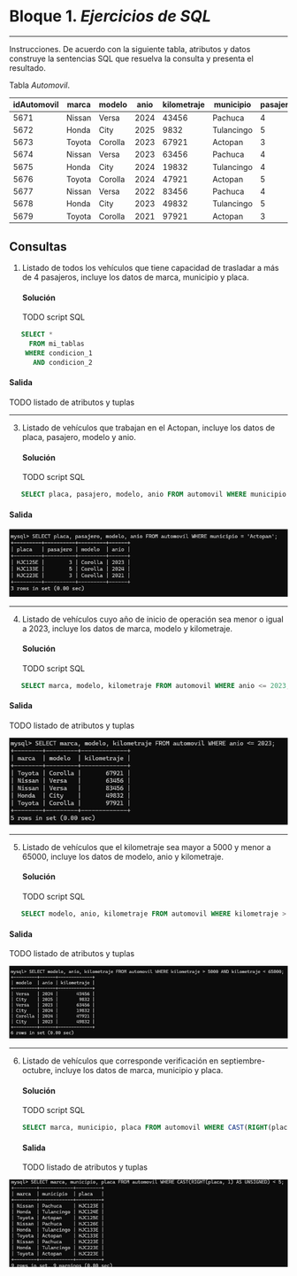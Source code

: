 # Bloque 1. *Ejercicios de SQL*
_______________________________

Instrucciones. De acuerdo con la siguiente tabla, atributos y datos construye la sentencias SQL que resuelva la consulta y presenta el resultado.

Tabla *Automovil*.

| idAutomovil | marca | modelo | anio | kilometraje | municipio | pasajero | placa |
| --------- | --------- | --------- | --------- | --------- | --------- | --------- | --------- |
| 5671 | Nissan | Versa | 2024 | 43456 | Pachuca | 4 | HJC123E |
| 5672 | Honda| City | 2025 | 9832 | Tulancingo | 5 | HJC124E |
| 5673 | Toyota | Corolla | 2023 | 67921 | Actopan| 3 | HJC125E |
| 5674 | Nissan | Versa | 2023 | 63456 | Pachuca | 4 | HJC126E |
| 5675 | Honda| City | 2024 | 19832 | Tulancingo | 4 | HJC133E |
| 5676 | Toyota | Corolla | 2024 | 47921 | Actopan| 5 | HJC133E |
| 5677 | Nissan | Versa | 2022 | 83456 | Pachuca | 4 | HJC223E |
| 5678 | Honda| City | 2023 | 49832 | Tulancingo | 5 | HJC223E |
| 5679 | Toyota | Corolla | 2021 | 97921 | Actopan| 3 | HJC223E |

Consultas
---------------
1. Listado de todos los vehículos que tiene capacidad de trasladar a más de 4 pasajeros, incluye los datos de marca, municipio y placa.
   #### Solución
   TODO script SQL
```sql
   SELECT *
     FROM mi_tablas
    WHERE condicion_1
      AND condicion_2
```
   #### Salida
   TODO listado de atributos y tuplas
   
---------------
   
3. Listado de vehículos que trabajan en el Actopan, incluye los datos de placa, pasajero, modelo y anio.
   #### Solución
   TODO script SQL
```sql
   SELECT placa, pasajero, modelo, anio FROM automovil WHERE municipio = 'Actopan';
```
   #### Salida
![image alt](https://github.com/Jennsalome/Base-de-Datos-distribuidas/blob/66ac280c84608eab4e3f2f370c4ed510c862c65a/imagenesSQLejercicios/sql2.png)

---------------
4. Listado de vehículos cuyo año de inicio de operación sea menor o igual a 2023, incluye los datos de marca, modelo y kilometraje.
   #### Solución
   TODO script SQL
   
```sql
   SELECT marca, modelo, kilometraje FROM automovil WHERE anio <= 2023;
```
   #### Salida
   TODO listado de atributos y tuplas
   
  ![image alt](https://github.com/Jennsalome/Base-de-Datos-distribuidas/blob/66ac280c84608eab4e3f2f370c4ed510c862c65a/imagenesSQLejercicios/sql3.png)

---------------
5. Listado de vehículos que el kilometraje sea mayor a 5000 y menor a 65000, incluye los datos de modelo, anio y kilometraje.
   #### Solución
   TODO script SQL
```sql
   SELECT modelo, anio, kilometraje FROM automovil WHERE kilometraje > 5000 AND kilometraje < 65000;
```
   #### Salida
   TODO listado de atributos y tuplas

 ![image alt](https://github.com/Jennsalome/Base-de-Datos-distribuidas/blob/66ac280c84608eab4e3f2f370c4ed510c862c65a/imagenesSQLejercicios/sql4.png)

---------------
6. Listado de vehículos que corresponde verificación en septiembre-octubre, incluye los datos de marca, municipio y placa.
   #### Solución
   TODO script SQL
   ```sql
   SELECT marca, municipio, placa FROM automovil WHERE CAST(RIGHT(placa, 1) AS UNSIGNED) < 5;
   ```
   #### Salida
   TODO listado de atributos y tuplas

![image alt](https://github.com/Jennsalome/Base-de-Datos-distribuidas/blob/66ac280c84608eab4e3f2f370c4ed510c862c65a/imagenesSQLejercicios/sql5.png)

